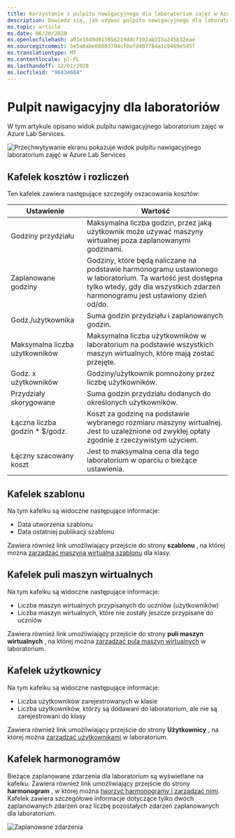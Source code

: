 ```yaml
---
title: Korzystanie z pulpitu nawigacyjnego dla laboratorium zajęć w Azure Lab Services | Microsoft Docs
description: Dowiedz się, jak używać pulpitu nawigacyjnego dla laboratorium zajęć w Azure Lab Services.
ms.topic: article
ms.date: 06/26/2020
ms.openlocfilehash: a91e1649d913956219ddcf192ab315a245b32eae
ms.sourcegitcommit: 5e5a0abe60803704cf8afd407784a1c9469e545f
ms.translationtype: MT
ms.contentlocale: pl-PL
ms.lasthandoff: 12/01/2020
ms.locfileid: "96434604"
---
```

# <a name="dashboard-for-labs"></a>Pulpit nawigacyjny dla laboratoriów
W tym artykule opisano widok pulpitu nawigacyjnego laboratorium zajęć w Azure Lab Services. 

![Przechwytywanie ekranu pokazuje widok pulpitu nawigacyjnego laboratorium zajęć w Azure Lab Services](./media/use-dashboard/dashboard.png)

## <a name="costs-and-billing-tile"></a>Kafelek kosztów i rozliczeń
Ten kafelek zawiera następujące szczegóły oszacowania kosztów:

| Ustawienie | Wartość | 
| ------- | ----- | 
| Godziny przydziału | Maksymalna liczba godzin, przez jaką użytkownik może używać maszyny wirtualnej poza zaplanowanymi godzinami. |
| Zaplanowane godziny | Godziny, które będą naliczane na podstawie harmonogramu ustawionego w laboratorium. Ta wartość jest dostępna tylko wtedy, gdy dla wszystkich zdarzeń harmonogramu jest ustawiony dzień od/do. |
| Godz./użytkownika | Suma godzin przydziału i zaplanowanych godzin. |
| Maksymalna liczba użytkowników | Maksymalna liczba użytkowników w laboratorium na podstawie wszystkich maszyn wirtualnych, które mają zostać przejęte. |
| Godz. x użytkowników | Godziny/użytkownik pomnożony przez liczbę użytkowników. |
| Przydziały skorygowane | Suma godzin przydziału dodanych do określonych użytkowników. |
| Łączna liczba godzin * $/godz. | Koszt za godzinę na podstawie wybranego rozmiaru maszyny wirtualnej. Jest to uzależnione od zwykłej opłaty zgodnie z rzeczywistym użyciem. |
| Łączny szacowany koszt | Jest to maksymalna cena dla tego laboratorium w oparciu o bieżące ustawienia. |

## <a name="template-tile"></a>Kafelek szablonu
Na tym kafelku są widoczne następujące informacje:

- Data utworzenia szablonu 
- Data ostatniej publikacji szablonu 

Zawiera również link umożliwiający przejście do strony **szablonu** , na której można [zarządzać maszyną wirtualną szablonu](how-to-create-manage-template.md) dla klasy. 

## <a name="virtual-machine-pool-tile"></a>Kafelek puli maszyn wirtualnych

Na tym kafelku są widoczne następujące informacje:

- Liczba maszyn wirtualnych przypisanych do uczniów (użytkowników)
- Liczba maszyn wirtualnych, które nie zostały jeszcze przypisane do uczniów

Zawiera również link umożliwiający przejście do strony **puli maszyn wirtualnych** , na której można [zarządzać pulą maszyn wirtualnych](how-to-set-virtual-machine-passwords.md) w laboratorium. 

## <a name="users-tile"></a>Kafelek użytkownicy

Na tym kafelku są widoczne następujące informacje:

- Liczba użytkowników zarejestrowanych w klasie
- Liczba użytkowników, którzy są dodawani do laboratorium, ale nie są zarejestrowani do klasy 

Zawiera również link umożliwiający przejście do strony **Użytkownicy** , na której można [zarządzać użytkownikami](how-to-configure-student-usage.md) w laboratorium. 

## <a name="schedules-tile"></a>Kafelek harmonogramów
Bieżące zaplanowane zdarzenia dla laboratorium są wyświetlane na kafelku. Zawiera również link umożliwiający przejście do strony **harmonogram** , w której można [tworzyć harmonogramy i zarządzać nimi](how-to-create-schedules.md). Kafelek zawiera szczegółowe informacje dotyczące tylko dwóch zaplanowanych zdarzeń oraz liczbę pozostałych zdarzeń zaplanowanych dla laboratorium. 

![Zaplanowane zdarzenia](./media/use-dashboard/scheduled-events.png)

